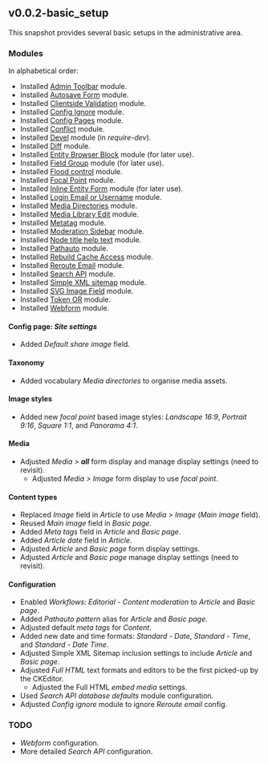 ## v0.0.2-basic_setup

This snapshot provides several basic setups in the administrative area.

### Modules

In alphabetical order:

- Installed [Admin Toolbar](https://www.drupal.org/project/admin_toolbar) module.
- Installed [Autosave Form](https://www.drupal.org/project/autosave_form) module.
- Installed [Clientside Validation](https://www.drupal.org/project/clientside_validation) module.
- Installed [Config Ignore](https://www.drupal.org/project/config_ignore) module.
- Installed [Config Pages](https://www.drupal.org/project/config_pages) module.
- Installed [Conflict](https://www.drupal.org/project/conflict) module.
- Installed [Devel](https://www.drupal.org/project/devel) module (in *require-dev*).
- Installed [Diff](https://www.drupal.org/project/diff) module.
- Installed [Entity Browser Block](https://www.drupal.org/project/entity_browser_block) module (for later use).
- Installed [Field Group](https://www.drupal.org/project/field_group) module (for later use).
- Installed [Flood control](https://www.drupal.org/project/flood_control) module.
- Installed [Focal Point](https://www.drupal.org/project/focal_point) module.
- Installed [Inline Entity Form](https://www.drupal.org/project/inline_entity_form) module (for later use).
- Installed [Login Email or Username](https://www.drupal.org/project/login_emailusername) module.
- Installed [Media Directories](https://www.drupal.org/project/media_directories) module.
- Installed [Media Library Edit](https://www.drupal.org/project/media_library_edit) module.
- Installed [Metatag](https://www.drupal.org/project/metatag) module.
- Installed [Moderation Sidebar](https://www.drupal.org/project/moderation_sidebar) module.
- Installed [Node title help text](https://www.drupal.org/project/node_title_help_text) module.
- Installed [Pathauto](https://www.drupal.org/project/pathauto) module.
- Installed [Rebuild Cache Access](https://www.drupal.org/project/rebuild_cache_access) module.
- Installed [Reroute Email](https://www.drupal.org/project/reroute_email) module.
- Installed [Search API](https://www.drupal.org/project/search_api) module.
- Installed [Simple XML sitemap](https://www.drupal.org/project/simple_sitemap) module.
- Installed [SVG Image Field](https://www.drupal.org/project/svg_image_field) module.
- Installed [Token OR](https://www.drupal.org/project/token_or) module.
- Installed [Webform](https://www.drupal.org/project/webform) module.

#### Config page: *Site settings*

- Added *Default share image* field.

#### Taxonomy

- Added vocabulary *Media directories* to organise media assets.

#### Image styles
- Added new *focal point* based image styles: *Landscape 16:9*, *Portrait 9:16*, *Square 1:1*, and *Panorama 4:1*.

#### Media
- Adjusted *Media > __all__* form display and manage display settings (need to revisit).
  - Adjusted *Media > Image* form display to use *focal point*.

#### Content types
- Replaced *Image* field in *Article* to use *Media > Image* (*Main image* field).
- Reused *Main image* field in *Basic page*.
- Added *Meta tags* field in *Article* and *Basic page*.
- Added *Article date* field in *Article*.
- Adjusted *Article* and *Basic page* form display settings.
- Adjusted *Article* and *Basic page* manage display settings (need to revisit).

#### Configuration
- Enabled *Workflows: Editorial - Content moderation* to *Article* and *Basic page*.
- Added *Pathauto pattern* alias for *Article* and *Basic page*.
- Adjusted default *meta tags* for *Content*.
- Added new date and time formats: *Standard - Date*, *Standard - Time*, and *Standard - Date Time*.
- Adjusted Simple XML Sitemap inclusion settings to include *Article* and *Basic page*.
- Adjusted *Full HTML* text formats and editors to be the first picked-up by the CKEditor.
  - Adjusted the Full HTML *embed media* settings.
- Used *Search API database defaults* module configuration.
- Adjusted *Config ignore* module to ignore *Reroute email* config.

### TODO

- *Webform* configuration.
- More detailed *Search API* configuration.

